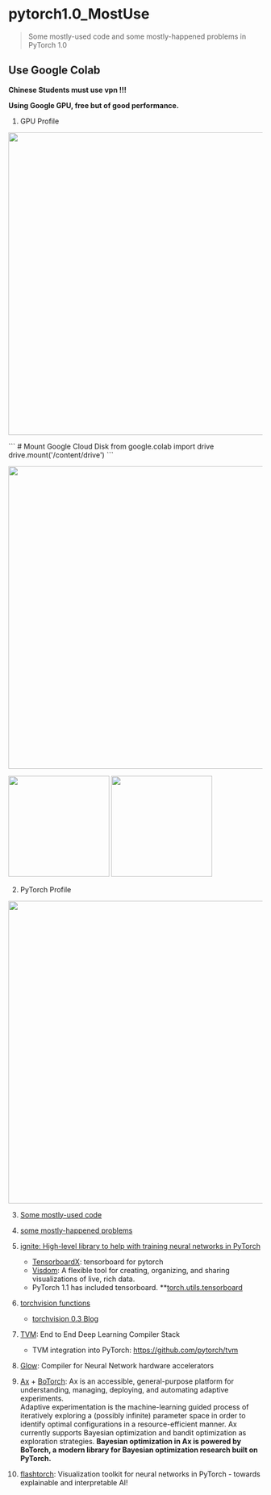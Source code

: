 # pytorch1.0_MostUse
> Some mostly-used code and some mostly-happened problems in PyTorch 1.0

## Use Google Colab
  
**Chinese Students must use vpn !!!**
  
**Using Google GPU, free but of good performance.**
  
1. GPU Profile  
<p>
  <img src="https://github.com/lcylmhlcy/pytorch1.0_MostUse/raw/master/img/1.png" width=600>
</p>
```
# Mount Google Cloud Disk
from google.colab import drive
drive.mount('/content/drive')
```
<p>
  <img src="https://github.com/lcylmhlcy/pytorch1.0_MostUse/raw/master/img/10.png" width=600>
</p>
<p>
  <img src="https://github.com/lcylmhlcy/pytorch1.0_MostUse/raw/master/img/11.png" width=200>
  <img src="https://github.com/lcylmhlcy/pytorch1.0_MostUse/raw/master/img/12.png" width=200>
</p>

2. PyTorch Profile  
<p>
  <img src="https://github.com/lcylmhlcy/pytorch1.0_MostUse/raw/master/img/2.png" width=600>
</p>

3. [Some mostly-used code](https://github.com/lcylmhlcy/pytorch1.0_MostUse/blob/master/pytorch1_0_.ipynb)

4. [some mostly-happened problems](https://github.com/lcylmhlcy/pytorch1.0_MostUse/blob/master/some_problems.md)  

5. [ignite: High-level library to help with training neural networks in PyTorch](https://github.com/lcylmhlcy/pytorch1.0_MostUse/tree/master/ignite)  
    - [TensorboardX](https://github.com/lanpa/tensorboardX): tensorboard for pytorch
    - [Visdom](https://github.com/facebookresearch/visdom): A flexible tool for creating, organizing, and sharing visualizations of live, rich data. 
    - PyTorch 1.1 has included tensorboard. **[torch.utils.tensorboard](https://pytorch.org/docs/stable/tensorboard.html)  

6. [torchvision functions](https://github.com/lcylmhlcy/pytorch1.0_MostUse/blob/master/torchvision.md)  
    - [torchvision 0.3 Blog](https://github.com/pytorch/vision/releases)

7. [TVM](https://github.com/dmlc/tvm): End to End Deep Learning Compiler Stack  
    - TVM integration into PyTorch: https://github.com/pytorch/tvm  

8. [Glow](https://github.com/pytorch/glow): Compiler for Neural Network hardware accelerators  

9. [Ax](https://github.com/facebook/Ax) + [BoTorch](https://github.com/pytorch/botorch): Ax is an accessible, general-purpose platform for understanding, managing, deploying, and automating adaptive experiments.  
    Adaptive experimentation is the machine-learning guided process of iteratively exploring a (possibly infinite) parameter space in order to identify optimal configurations in a resource-efficient manner. Ax currently supports Bayesian optimization and bandit optimization as exploration strategies. **Bayesian optimization in Ax is powered by BoTorch, a modern library for Bayesian optimization research built on PyTorch.**  

10. [flashtorch](https://github.com/MisaOgura/flashtorch): Visualization toolkit for neural networks in PyTorch - towards explainable and interpretable AI!
